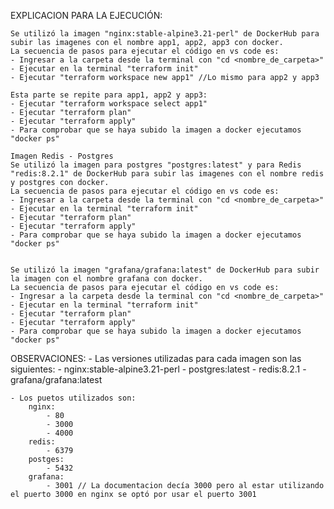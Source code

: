 EXPLICACION PARA LA EJECUCIÓN:

    Se utilizó la imagen "nginx:stable-alpine3.21-perl" de DockerHub para subir las imagenes con el nombre app1, app2, app3 con docker.
    La secuencia de pasos para ejecutar el código en vs code es:
    - Ingresar a la carpeta desde la terminal con "cd <nombre_de_carpeta>"
    - Ejecutar en la terminal "terraform init"
    - Ejecutar "terraform workspace new app1" //Lo mismo para app2 y app3

    Esta parte se repite para app1, app2 y app3:
    - Ejecutar "terraform workspace select app1" 
    - Ejecutar "terraform plan"
    - Ejecutar "terraform apply"
    - Para comprobar que se haya subido la imagen a docker ejecutamos "docker ps"

    Imagen Redis - Postgres
    Se utilizó la imagen para postgres "postgres:latest" y para Redis "redis:8.2.1" de DockerHub para subir las imagenes con el nombre redis y postgres con docker.
    La secuencia de pasos para ejecutar el código en vs code es:
    - Ingresar a la carpeta desde la terminal con "cd <nombre_de_carpeta>"
    - Ejecutar en la terminal "terraform init"
    - Ejecutar "terraform plan"
    - Ejecutar "terraform apply"
    - Para comprobar que se haya subido la imagen a docker ejecutamos "docker ps"


    Se utilizó la imagen "grafana/grafana:latest" de DockerHub para subir la imagen con el nombre grafana con docker.
    La secuencia de pasos para ejecutar el código en vs code es:
    - Ingresar a la carpeta desde la terminal con "cd <nombre_de_carpeta>"
    - Ejecutar en la terminal "terraform init"
    - Ejecutar "terraform plan"
    - Ejecutar "terraform apply"
    - Para comprobar que se haya subido la imagen a docker ejecutamos "docker ps"

OBSERVACIONES:
    - Las versiones utilizadas para cada imagen son las siguientes:
        - nginx:stable-alpine3.21-perl
        - postgres:latest
        - redis:8.2.1
        - grafana/grafana:latest

    - Los puetos utilizados son:
        nginx:
            - 80
            - 3000
            - 4000
        redis:
            - 6379
        postges:
            - 5432
        grafana:
            - 3001 // La documentacion decía 3000 pero al estar utilizando el puerto 3000 en nginx se optó por usar el puerto 3001
